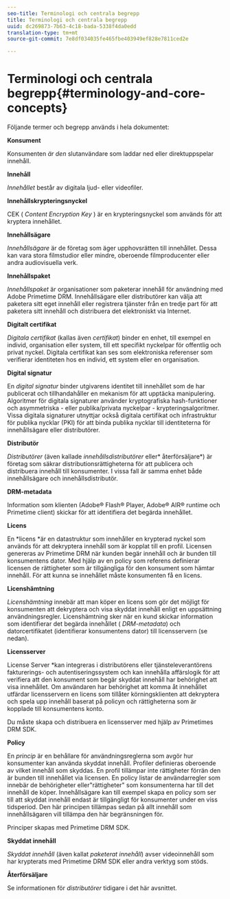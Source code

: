 ```yaml
---
seo-title: Terminologi och centrala begrepp
title: Terminologi och centrala begrepp
uuid: dc269873-7b63-4c18-bada-5338f4da0edd
translation-type: tm+mt
source-git-commit: 7e8df034035fe465fbe403949ef828e7811ced2e

---
```



# Terminologi och centrala begrepp{#terminology-and-core-concepts}

Följande termer och begrepp används i hela dokumentet:

**Konsument**

Konsumenten *är den* slutanvändare som laddar ned eller direktuppspelar innehåll.

**Innehåll**

*Innehållet* består av digitala ljud- eller videofiler.

**Innehållskrypteringsnyckel**

CEK ( *Content Encryption Key* ) är en krypteringsnyckel som används för att kryptera innehållet.

**Innehållsägare**

*Innehållsägare* är de företag som äger upphovsrätten till innehållet. Dessa kan vara stora filmstudior eller mindre, oberoende filmproducenter eller andra audiovisuella verk.

**Innehållspaket**

*Innehållspaket* är organisationer som paketerar innehåll för användning med Adobe Primetime DRM. Innehållsägare eller distributörer kan välja att paketera sitt eget innehåll eller registrera tjänster från en tredje part för att paketera sitt innehåll och distribuera det elektroniskt via Internet.

**Digitalt certifikat**

*Digitala certifikat* (kallas även *certifikat*) binder en enhet, till exempel en individ, organisation eller system, till ett specifikt nyckelpar för offentlig och privat nyckel. Digitala certifikat kan ses som elektroniska referenser som verifierar identiteten hos en individ, ett system eller en organisation.

**Digital signatur**

En *digital signatur* binder utgivarens identitet till innehållet som de har publicerat och tillhandahåller en mekanism för att upptäcka manipulering. Algoritmer för digitala signaturer använder kryptografiska hash-funktioner och asymmetriska - eller publika/privata nyckelpar - krypteringsalgoritmer. Vissa digitala signaturer utnyttjar också digitala certifikat och infrastruktur för publika nycklar (PKI) för att binda publika nycklar till identiteterna för innehållsägare eller distributörer.

**Distributör**

*Distributörer* (även kallade *innehållsdistributörer* eller* återförsäljare*) är företag som säkrar distributionsrättigheterna för att publicera och distribuera innehåll till konsumenter. I vissa fall är samma enhet både innehållsägare och innehållsdistributör.

**DRM-metadata**

Information som klienten (Adobe® Flash® Player, Adobe® AIR® runtime och Primetime client) skickar för att identifiera det begärda innehållet.

**Licens**

En *licens *är en datastruktur som innehåller en krypterad nyckel som används för att dekryptera innehåll som är kopplat till en profil. Licensen genereras av Primetime DRM när kunden begär innehåll och är bunden till konsumentens dator. Med hjälp av en policy som referens definierar licensen de rättigheter som är tillgängliga för den konsument som hämtar innehåll. För att kunna se innehållet måste konsumenten få en licens.

**Licenshämtning**

*Licenshämtning* innebär att man köper en licens som gör det möjligt för konsumenten att dekryptera och visa skyddat innehåll enligt en uppsättning användningsregler. Licenshämtning sker när en kund skickar information som identifierar det begärda innehållet ( *DRM-metadata*) och datorcertifikatet (identifierar konsumentens dator) till licensservern (se nedan).

**Licensserver**

License Server *kan integreras i distributörens eller tjänsteleverantörens fakturerings- och autentiseringssystem och kan innehålla affärslogik för att verifiera att den konsument som begär skyddat innehåll har behörighet att visa innehållet. Om användaren har behörighet att komma åt innehållet utfärdar licensservern en licens som tillåter körningsklienten att dekryptera och spela upp innehåll baserat på policyn och rättigheterna som är kopplade till konsumentens konto.

Du måste skapa och distribuera en licensserver med hjälp av Primetimes DRM SDK.

**Policy**

En *princip* är en behållare för användningsreglerna som avgör hur konsumenter kan använda skyddat innehåll. Profiler definieras oberoende av vilket innehåll som skyddas. En profil tillämpar inte rättigheter förrän den är bunden till innehållet via licensen. En policy listar de användarregler som innebär de behörigheter eller&quot;rättigheter&quot; som konsumenterna har till det innehåll de köper. Innehållsägare kan till exempel skapa en policy som ser till att skyddat innehåll endast är tillgängligt för konsumenter under en viss tidsperiod. Den här principen tillämpas sedan på allt innehåll som innehållsägaren vill tillämpa den här begränsningen för.

Principer skapas med Primetime DRM SDK.

**Skyddat innehåll**

*Skyddat innehåll* (även kallat *paketerat innehåll*) avser videoinnehåll som har krypterats med Primetime DRM SDK eller andra verktyg som stöds.

**Återförsäljare**

Se informationen för *distributörer* tidigare i det här avsnittet.
